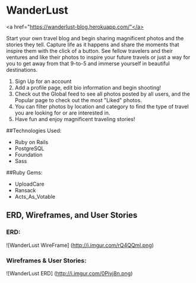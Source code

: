 # WanderLust

<a href="https://wanderlust-blog.herokuapp.com/"</a>

Start your own travel blog and begin sharing magnificent photos and the stories they tell. Capture life as it happens and share the moments that inspire them with the click of a button. See fellow travelers and their ventures and like their photos to inspire your future travels or just a way for you to get away from that 9-to-5 and immerse yourself in beautiful destinations.

1. Sign Up for an account
2. Add a profile page, edit bio information and begin shooting!
3. Check out the Global feed to see all photos posted by all users, and the Popular page to check out the most "Liked" photos.
4. You can filter photos by location and category to find the type of travel you are looking for or are interested in.
5. Have fun and enjoy magnificent traveling stories!

##Technologies Used:
* Ruby on Rails
* PostgreSQL
* Foundation
* Sass

##Ruby Gems:
* UploadCare
* Ransack
* Acts_As_Votable

## ERD, Wireframes, and User Stories

### ERD:
![WanderLust WireFrame] (http://i.imgur.com/rQ4QQml.png)
### Wireframes & User Stories:
![WanderLust ERD] (http://i.imgur.com/0Pivj8n.png)



